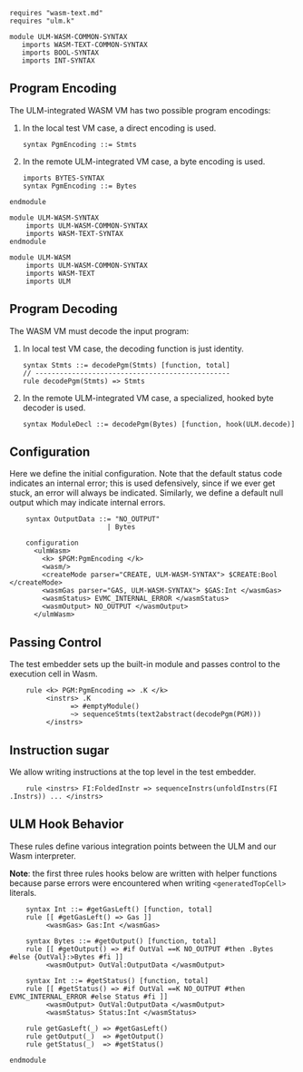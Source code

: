 ```k
requires "wasm-text.md"
requires "ulm.k"
```

```k
module ULM-WASM-COMMON-SYNTAX
   imports WASM-TEXT-COMMON-SYNTAX
   imports BOOL-SYNTAX
   imports INT-SYNTAX
```

Program Encoding
----------------

The ULM-integrated WASM VM has two possible program encodings:

1.  In the local test VM case, a direct encoding is used.

    ```local
    syntax PgmEncoding ::= Stmts
    ```

2.  In the remote ULM-integrated VM case, a byte encoding is used.

    ```remote
    imports BYTES-SYNTAX
    syntax PgmEncoding ::= Bytes
    ```

```k
endmodule
```

```k
module ULM-WASM-SYNTAX
    imports ULM-WASM-COMMON-SYNTAX
    imports WASM-TEXT-SYNTAX
endmodule
```

```k
module ULM-WASM
    imports ULM-WASM-COMMON-SYNTAX
    imports WASM-TEXT
    imports ULM
```

Program Decoding
----------------

The WASM VM must decode the input program:

1.  In local test VM case, the decoding function is just identity.

    ```local
    syntax Stmts ::= decodePgm(Stmts) [function, total]
    // ------------------------------------------------
    rule decodePgm(Stmts) => Stmts
    ```

2.  In the remote ULM-integrated VM case, a specialized, hooked byte decoder is used.

    ```remote
    syntax ModuleDecl ::= decodePgm(Bytes) [function, hook(ULM.decode)]
    ```

Configuration
-------------

Here we define the initial configuration.
Note that the default status code indicates an internal error; this is used defensively, since if we ever get stuck, an error will always be indicated.
Similarly, we define a default null output which may indicate internal errors.

```k
    syntax OutputData ::= "NO_OUTPUT"
                        | Bytes

    configuration
      <ulmWasm>
        <k> $PGM:PgmEncoding </k>
        <wasm/>
        <createMode parser="CREATE, ULM-WASM-SYNTAX"> $CREATE:Bool </createMode>
        <wasmGas parser="GAS, ULM-WASM-SYNTAX"> $GAS:Int </wasmGas>
        <wasmStatus> EVMC_INTERNAL_ERROR </wasmStatus>
        <wasmOutput> NO_OUTPUT </wasmOutput>
      </ulmWasm>
```

Passing Control
---------------

The test embedder sets up the built-in module and passes control to the execution cell in Wasm.

```k
    rule <k> PGM:PgmEncoding => .K </k>
         <instrs> .K
               => #emptyModule()
               ~> sequenceStmts(text2abstract(decodePgm(PGM)))
         </instrs>
```

Instruction sugar
-----------------

We allow writing instructions at the top level in the test embedder.

```k
    rule <instrs> FI:FoldedInstr => sequenceInstrs(unfoldInstrs(FI .Instrs)) ... </instrs>
```

ULM Hook Behavior
-----------------

These rules define various integration points between the ULM and our Wasm interpreter.

**Note**: the first three rules hooks below are written with helper functions
          because parse errors were encountered when writing `<generatedTopCell>` literals.

```k
    syntax Int ::= #getGasLeft() [function, total]
    rule [[ #getGasLeft() => Gas ]]
         <wasmGas> Gas:Int </wasmGas>

    syntax Bytes ::= #getOutput() [function, total]
    rule [[ #getOutput() => #if OutVal ==K NO_OUTPUT #then .Bytes #else {OutVal}:>Bytes #fi ]]
         <wasmOutput> OutVal:OutputData </wasmOutput>

    syntax Int ::= #getStatus() [function, total]
    rule [[ #getStatus() => #if OutVal ==K NO_OUTPUT #then EVMC_INTERNAL_ERROR #else Status #fi ]]
         <wasmOutput> OutVal:OutputData </wasmOutput>
         <wasmStatus> Status:Int </wasmStatus>

    rule getGasLeft(_) => #getGasLeft()
    rule getOutput(_)  => #getOutput()
    rule getStatus(_)  => #getStatus()
```

```k
endmodule
```
